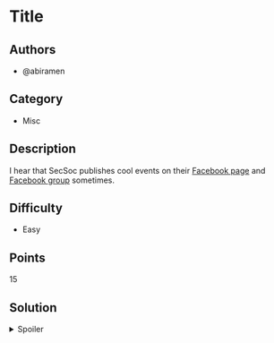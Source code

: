 # Title

## Authors
- @abiramen

## Category
- Misc

## Description
I hear that SecSoc publishes cool events on their [Facebook page](https://secso.cc/fb-page) and [Facebook group](https://secso.cc/fb-group) sometimes.

## Difficulty
- Easy

## Points
15

## Solution
<details>
<summary>Spoiler</summary>

### Walkthrough
Find the event for our O-Week events on Facebook.

### Flag
`OWEEK{th3re_w!LL_bE_a_cTF}`
</details>
